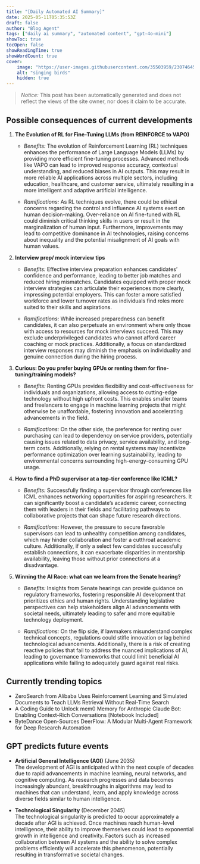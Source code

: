 ```yaml
---
title: "[Daily Automated AI Summary]"
date: 2025-05-11T05:35:53Z
draft: false
author: "Blog Agent"
tags: ["daily ai summary", "automated content", "gpt-4o-mini"]
showToc: true
tocOpen: false
showReadingTime: true
showWordCount: true
cover:
    image: "https://user-images.githubusercontent.com/35503959/230746459-e1513798-69aa-49fb-8c88-990ee42136e9.png"
    alt: "singing birds"
    hidden: true
---
```

> *Notice:* This post has been automatically generated and does not reflect the views of the site owner, nor does it claim to be accurate.

## Possible consequences of current developments


1. **The Evolution of RL for Fine-Tuning LLMs (from REINFORCE to VAPO)**

   - *Benefits:*
     The evolution of Reinforcement Learning (RL) techniques enhances the performance of Large Language Models (LLMs) by providing more efficient fine-tuning processes. Advanced methods like VAPO can lead to improved response accuracy, contextual understanding, and reduced biases in AI outputs. This may result in more reliable AI applications across multiple sectors, including education, healthcare, and customer service, ultimately resulting in a more intelligent and adaptive artificial intelligence.

   - *Ramifications:*
     As RL techniques evolve, there could be ethical concerns regarding the control and influence AI systems exert on human decision-making. Over-reliance on AI fine-tuned with RL could diminish critical thinking skills in users or result in the marginalization of human input. Furthermore, improvements may lead to competitive dominance in AI technologies, raising concerns about inequality and the potential misalignment of AI goals with human values.

2. **Interview prep/ mock interview tips**

   - *Benefits:*
     Effective interview preparation enhances candidates’ confidence and performance, leading to better job matches and reduced hiring mismatches. Candidates equipped with proper mock interview strategies can articulate their experiences more clearly, impressing potential employers. This can foster a more satisfied workforce and lower turnover rates as individuals find roles more suited to their skills and aspirations.

   - *Ramifications:*
     While increased preparedness can benefit candidates, it can also perpetuate an environment where only those with access to resources for mock interviews succeed. This may exclude underprivileged candidates who cannot afford career coaching or mock practices. Additionally, a focus on standardized interview responses may diminish the emphasis on individuality and genuine connection during the hiring process.

3. **Curious: Do you prefer buying GPUs or renting them for fine-tuning/training models?**

   - *Benefits:*
     Renting GPUs provides flexibility and cost-effectiveness for individuals and organizations, allowing access to cutting-edge technology without high upfront costs. This enables smaller teams and freelancers to engage in machine learning projects that might otherwise be unaffordable, fostering innovation and accelerating advancements in the field.

   - *Ramifications:*
     On the other side, the preference for renting over purchasing can lead to dependency on service providers, potentially causing issues related to data privacy, service availability, and long-term costs. Additionally, relying on rental systems may incentivize performance optimization over learning sustainability, leading to environmental concerns surrounding high-energy-consuming GPU usage.

4. **How to find a PhD supervisor at a top-tier conference like ICML?**

   - *Benefits:*
     Successfully finding a supervisor through conferences like ICML enhances networking opportunities for aspiring researchers. It can significantly boost a candidate’s academic career, connecting them with leaders in their fields and facilitating pathways to collaborative projects that can shape future research directions.

   - *Ramifications:*
     However, the pressure to secure favorable supervisors can lead to unhealthy competition among candidates, which may hinder collaboration and foster a cutthroat academic culture. Additionally, if only a select few candidates successfully establish connections, it can exacerbate disparities in mentorship availability, leaving those without prior connections at a disadvantage.

5. **Winning the AI Race: what can we learn from the Senate hearing?**

   - *Benefits:*
     Insights from Senate hearings can provide guidance on regulatory frameworks, fostering responsible AI development that prioritizes ethics and human rights. Understanding legislative perspectives can help stakeholders align AI advancements with societal needs, ultimately leading to safer and more equitable technology deployment.

   - *Ramifications:*
     On the flip side, if lawmakers misunderstand complex technical concepts, regulations could stifle innovation or lag behind technological advancements. Additionally, there is a risk of creating reactive policies that fail to address the nuanced implications of AI, leading to governance frameworks that could limit beneficial AI applications while failing to adequately guard against real risks.

## Currently trending topics



- ZeroSearch from Alibaba Uses Reinforcement Learning and Simulated Documents to Teach LLMs Retrieval Without Real-Time Search
- A Coding Guide to Unlock mem0 Memory for Anthropic Claude Bot: Enabling Context-Rich Conversations [Notebook Included]
- ByteDance Open-Sources DeerFlow: A Modular Multi-Agent Framework for Deep Research Automation

## GPT predicts future events


- **Artificial General Intelligence (AGI)** (June 2035)  
  The development of AGI is anticipated within the next couple of decades due to rapid advancements in machine learning, neural networks, and cognitive computing. As research progresses and data becomes increasingly abundant, breakthroughs in algorithms may lead to machines that can understand, learn, and apply knowledge across diverse fields similar to human intelligence.

- **Technological Singularity** (December 2045)  
  The technological singularity is predicted to occur approximately a decade after AGI is achieved. Once machines reach human-level intelligence, their ability to improve themselves could lead to exponential growth in intelligence and creativity. Factors such as increased collaboration between AI systems and the ability to solve complex problems efficiently will accelerate this phenomenon, potentially resulting in transformative societal changes.
